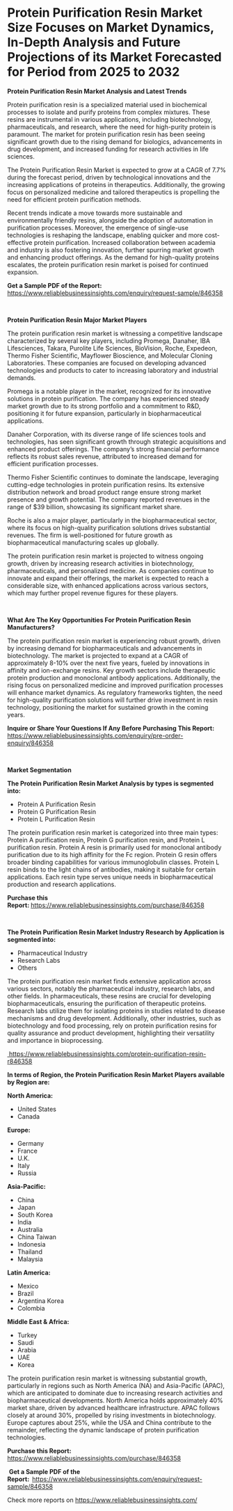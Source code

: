 <p><h1>Protein Purification Resin Market Size Focuses on Market Dynamics, In-Depth Analysis and Future Projections of its Market Forecasted for Period from 2025 to 2032</h1></p><p><strong>Protein Purification Resin Market Analysis and Latest Trends</strong></p>
<p><p>Protein purification resin is a specialized material used in biochemical processes to isolate and purify proteins from complex mixtures. These resins are instrumental in various applications, including biotechnology, pharmaceuticals, and research, where the need for high-purity protein is paramount. The market for protein purification resin has been seeing significant growth due to the rising demand for biologics, advancements in drug development, and increased funding for research activities in life sciences.</p><p>The Protein Purification Resin Market is expected to grow at a CAGR of 7.7% during the forecast period, driven by technological innovations and the increasing applications of proteins in therapeutics. Additionally, the growing focus on personalized medicine and tailored therapeutics is propelling the need for efficient protein purification methods.</p><p>Recent trends indicate a move towards more sustainable and environmentally friendly resins, alongside the adoption of automation in purification processes. Moreover, the emergence of single-use technologies is reshaping the landscape, enabling quicker and more cost-effective protein purification. Increased collaboration between academia and industry is also fostering innovation, further spurring market growth and enhancing product offerings. As the demand for high-quality proteins escalates, the protein purification resin market is poised for continued expansion.</p></p>
<p><strong>Get a Sample PDF of the Report:&nbsp;</strong> <a href="https://www.reliablebusinessinsights.com/enquiry/request-sample/846358?utm_campaign=1106&utm_medium=2&utm_source=Github&utm_content=ia&utm_term=30012025&utm_id=protein-purification-resin">https://www.reliablebusinessinsights.com/enquiry/request-sample/846358</a></p>
<p>&nbsp;</p>
<p><strong>Protein Purification Resin Major Market Players</strong></p>
<p><p>The protein purification resin market is witnessing a competitive landscape characterized by several key players, including Promega, Danaher, IBA Lifesciences, Takara, Purolite Life Sciences, BioVision, Roche, Expedeon, Thermo Fisher Scientific, Mayflower Bioscience, and Molecular Cloning Laboratories. These companies are focused on developing advanced technologies and products to cater to increasing laboratory and industrial demands.</p><p>Promega is a notable player in the market, recognized for its innovative solutions in protein purification. The company has experienced steady market growth due to its strong portfolio and a commitment to R&D, positioning it for future expansion, particularly in biopharmaceutical applications.</p><p>Danaher Corporation, with its diverse range of life sciences tools and technologies, has seen significant growth through strategic acquisitions and enhanced product offerings. The company’s strong financial performance reflects its robust sales revenue, attributed to increased demand for efficient purification processes.</p><p>Thermo Fisher Scientific continues to dominate the landscape, leveraging cutting-edge technologies in protein purification resins. Its extensive distribution network and broad product range ensure strong market presence and growth potential. The company reported revenues in the range of $39 billion, showcasing its significant market share.</p><p>Roche is also a major player, particularly in the biopharmaceutical sector, where its focus on high-quality purification solutions drives substantial revenues. The firm is well-positioned for future growth as biopharmaceutical manufacturing scales up globally.</p><p>The protein purification resin market is projected to witness ongoing growth, driven by increasing research activities in biotechnology, pharmaceuticals, and personalized medicine. As companies continue to innovate and expand their offerings, the market is expected to reach a considerable size, with enhanced applications across various sectors, which may further propel revenue figures for these players.</p></p>
<p>&nbsp;</p>
<p><strong>What Are The Key Opportunities For Protein Purification Resin Manufacturers?</strong></p>
<p><p>The protein purification resin market is experiencing robust growth, driven by increasing demand for biopharmaceuticals and advancements in biotechnology. The market is projected to expand at a CAGR of approximately 8-10% over the next five years, fueled by innovations in affinity and ion-exchange resins. Key growth sectors include therapeutic protein production and monoclonal antibody applications. Additionally, the rising focus on personalized medicine and improved purification processes will enhance market dynamics. As regulatory frameworks tighten, the need for high-quality purification solutions will further drive investment in resin technology, positioning the market for sustained growth in the coming years.</p></p>
<p><strong>Inquire or Share Your Questions If Any Before Purchasing This Report:</strong> <a href="https://www.reliablebusinessinsights.com/enquiry/pre-order-enquiry/846358?utm_campaign=1106&utm_medium=2&utm_source=Github&utm_content=ia&utm_term=30012025&utm_id=protein-purification-resin">https://www.reliablebusinessinsights.com/enquiry/pre-order-enquiry/846358</a></p>
<p>&nbsp;</p>
<p><strong>Market Segmentation</strong></p>
<p><strong>The Protein Purification Resin Market Analysis by types is segmented into:</strong></p>
<p><ul><li>Protein A Purification Resin</li><li>Protein G Purification Resin</li><li>Protein L Purification Resin</li></ul></p>
<p><p>The protein purification resin market is categorized into three main types: Protein A purification resin, Protein G purification resin, and Protein L purification resin. Protein A resin is primarily used for monoclonal antibody purification due to its high affinity for the Fc region. Protein G resin offers broader binding capabilities for various immunoglobulin classes. Protein L resin binds to the light chains of antibodies, making it suitable for certain applications. Each resin type serves unique needs in biopharmaceutical production and research applications.</p></p>
<p><strong>Purchase this Report:&nbsp;</strong><a href="https://www.reliablebusinessinsights.com/purchase/846358?utm_campaign=1106&utm_medium=2&utm_source=Github&utm_content=ia&utm_term=30012025&utm_id=protein-purification-resin">https://www.reliablebusinessinsights.com/purchase/846358</a></p>
<p>&nbsp;</p>
<p><strong>The Protein Purification Resin Market Industry Research by Application is segmented into:</strong></p>
<p><ul><li>Pharmaceutical Industry</li><li>Research Labs</li><li>Others</li></ul></p>
<p><p>The protein purification resin market finds extensive application across various sectors, notably the pharmaceutical industry, research labs, and other fields. In pharmaceuticals, these resins are crucial for developing biopharmaceuticals, ensuring the purification of therapeutic proteins. Research labs utilize them for isolating proteins in studies related to disease mechanisms and drug development. Additionally, other industries, such as biotechnology and food processing, rely on protein purification resins for quality assurance and product development, highlighting their versatility and importance in bioprocessing.</p></p>
<p><a href="https://www.reliablebusinessinsights.com/protein-purification-resin-r846358?utm_campaign=1106&utm_medium=2&utm_source=Github&utm_content=ia&utm_term=30012025&utm_id=protein-purification-resin">&nbsp;https://www.reliablebusinessinsights.com/protein-purification-resin-r846358</a></p>
<p><strong>In terms of Region, the Protein Purification Resin Market Players available by Region are:</strong></p>
<p>
    <p> <strong> North America: </strong>
        <ul>
            <li>United States</li>
            <li>Canada</li>
        </ul>
        </p> 
    <p> <strong> Europe: </strong>
        <ul>
            <li>Germany</li>
            <li>France</li>
            <li>U.K.</li>
            <li>Italy</li>
            <li>Russia</li>
        </ul>
        </p> 
    <p> <strong> Asia-Pacific: </strong>
        <ul>
            <li>China</li>
            <li>Japan</li>
            <li>South Korea</li>
            <li>India</li>
            <li>Australia</li>
            <li>China Taiwan</li>
            <li>Indonesia</li>
            <li>Thailand</li>
            <li>Malaysia</li>
        </ul>
        </p> 
    <p> <strong> Latin America: </strong>
        <ul>
            <li>Mexico</li>
            <li>Brazil</li>
            <li>Argentina Korea</li>
            <li>Colombia</li>
        </ul>
        </p> 
    <p> <strong> Middle East & Africa: </strong>
        <ul>
            <li>Turkey</li>
            <li>Saudi</li>
            <li>Arabia</li>
            <li>UAE</li>
            <li>Korea</li>
        </ul>
    </p>
    </p>
<p><p>The protein purification resin market is witnessing substantial growth, particularly in regions such as North America (NA) and Asia-Pacific (APAC), which are anticipated to dominate due to increasing research activities and biopharmaceutical developments. North America holds approximately 40% market share, driven by advanced healthcare infrastructure. APAC follows closely at around 30%, propelled by rising investments in biotechnology. Europe captures about 25%, while the USA and China contribute to the remainder, reflecting the dynamic landscape of protein purification technologies.</p></p>
<p><strong>Purchase this Report: </strong><a href="https://www.reliablebusinessinsights.com/purchase/846358?utm_campaign=1106&utm_medium=2&utm_source=Github&utm_content=ia&utm_term=30012025&utm_id=protein-purification-resin">https://www.reliablebusinessinsights.com/purchase/846358</a></p>
<p>&nbsp;<strong>Get a Sample PDF of the Report:&nbsp;&nbsp;</strong><a href="https://www.reliablebusinessinsights.com/enquiry/request-sample/846358?utm_campaign=1106&utm_medium=2&utm_source=Github&utm_content=ia&utm_term=30012025&utm_id=protein-purification-resin">https://www.reliablebusinessinsights.com/enquiry/request-sample/846358</a></p>
<p><strong></strong></p>
<p>Check more reports on <a href="https://www.reliablebusinessinsights.com/?utm_campaign=1106&utm_medium=2&utm_source=Github&utm_content=ia&utm_term=30012025&utm_id=protein-purification-resin">https://www.reliablebusinessinsights.com/</a></p>
